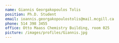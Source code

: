 ```yaml
---
name: Giannis Georgakopoulos Tolis
position: Ph.D. Student
email: ioannis.georgakopoulostolis@mail.mcgill.ca
phone: 514 398 3455
office: Otto Maass Chemistry Building, room 025
picture: /images/profiles/Giannis.jpg
---
```

